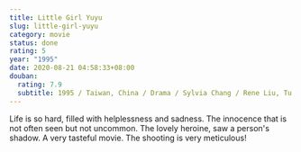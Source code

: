 ```yaml
---
title: Little Girl Yuyu
slug: little-girl-yuyu
category: movie
status: done
rating: 5
year: "1995"
date: 2020-08-21 04:58:33+08:00
douban:
  rating: 7.9
  subtitle: 1995 / Taiwan, China / Drama / Sylvia Chang / Rene Liu, Tu Tsung-hua
---
```


Life is so hard, filled with helplessness and sadness. The innocence that is not often seen but not uncommon. The lovely heroine, saw a person's shadow. A very tasteful movie. The shooting is very meticulous!
